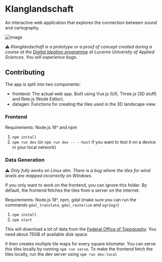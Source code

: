 # Klanglandschaft

An interactive web application that explores the connection between sound and cartography. 

![image](https://github.com/dorianzgraggen/hslu-stuw1/assets/39463388/87babeb2-24ea-4052-ade0-99c418a8c608)


:warning: _Klanglandschaft is a prototype or a proof of concept created during a course at the [Digital Ideation programme](https://www.hslu.ch/en/lucerne-school-of-information-technology/degree-programs/bachelor/digital-ideation/) at Lucerne University of Applied Sciences. You will experience bugs._


## Contributing

The app is split into two components:
- frontend: The actual web app. Built using Vue.js (UI), Three.js (3D stuff) and Rete.js (Node Editor).
- datagen: Functions for creating the tiles used in the 3D landscape view.

### Frontend
Requirements: Node.js 18^ and npm

1. `npm install`
2. `npm run dev` (or `npm run dev -- --host` if you want to test it on a device in your local network)


### Data Generation

:warning: _Only fully works on Linux atm. There is a bug where the tiles for wind levels are mapped incorrectly on Windows._

If you only want to work on the frontend, you can ignore this folder. By default, the frontend fetches the tiles from a server on the internet.

Requirements: Node.js 18^, npm, gdal (make sure you can run the commands `gdal_translate`, `gdal_rasterize` and `ogr2ogr`)

1. `npm install`
2. `npm start`

This will download a lot of data from the [Federal Office of Topography](https://www.swisstopo.admin.ch/). You need about 75GB of available disk space.

It then creates multiple tile maps for every square kilometer. You can serve this tiles locally by running `npm run serve`. To make the frontend fetch the tiles locally, run the dev server using `npm run dev:local`
